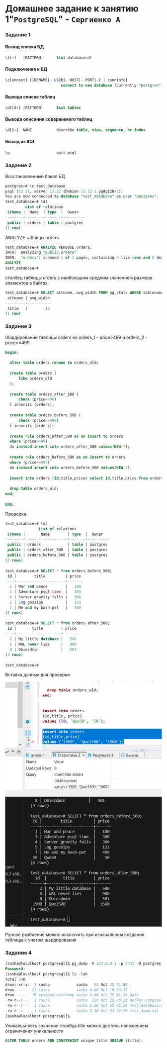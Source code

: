 # Домашнее задание к занятию 1"`PostgreSQL`" - `Сергиенко А`

### Задание 1

#### Вывод списка БД
```sql
\l[+]   [PATTERN]      list databasesdt
```
#### Подключения к БД
```sql
\c[onnect] {[DBNAME|- USER|- HOST|- PORT|-] | conninfo}
                         connect to new database (currently "postgres")
```
#### Вывода списка таблиц
```sql
\dt[S+] [PATTERN]      list tables
```
#### Вывода описания содержимого таблиц
```sql
\d[S+]  NAME           describe table, view, sequence, or index
```
#### Выход из SQL
```sql
\q                     quit psql
```

### Задание 2

Восстановленный бэкап БД
```sql
postgres=# \c test_database 
psql (13.11, server 13.12 (Debian 13.12-1.pgdg120+1))
You are now connected to database "test_database" as user "postgres".
test_database=# \dt
         List of relations
 Schema |  Name  | Type  |  Owner   
--------+--------+-------+----------
 public | orders | table | postgres
(1 row)
```

ANALYZE таблицы orders
```sql
test_database=# ANALYZE VERBOSE orders;
INFO:  analyzing "public.orders"
INFO:  "orders": scanned 1 of 1 pages, containing 8 live rows and 0 dead rows; 8 rows in sample, 8 estimated total rows
ANALYZE
test_database=# 
```

столбец таблицы orders с наибольшим средним значением размера элементов в байтах.
```sql
test_database=# SELECT attname, avg_width FROM pg_stats WHERE tablename = 'orders' order by avg_width desc limit 1;
 attname | avg_width 
---------+-----------
 title   |        16
(1 row)
```
### Задание 3 

Шардирование таблицы orders на orders_1 - price>499 и orders_2 - price<=499

```sql
begin;

  alter table orders rename to orders_old;
 
  create table orders (
      like orders_old
  );
  
  create table orders_after_500 (
      check (price>499)
  ) inherits (orders);

  create table orders_before_500 (
      check (price<=499)
  ) inherits (orders);

  create rule orders_after_500 as on insert to orders
  where (price>499)
  do instead insert into orders_after_500 values(NEW.*);

  create rule orders_before_500 as on insert to orders
  where (price<=499)
  do instead insert into orders_before_500 values(NEW.*);

  insert into orders (id,title,price) select id,title,price from orders_old;

  drop table orders_old;
end;

END;
```

Проверка

```sql
test_database=# \dt
               List of relations
 Schema |       Name        | Type  |  Owner   
--------+-------------------+-------+----------
 public | orders            | table | postgres
 public | orders_after_500  | table | postgres
 public | orders_before_500 | table | postgres
(3 rows)

test_database=# SELECT * from orders_before_500;
 id |        title         | price 
----+----------------------+-------
  1 | War and peace        |   100
  3 | Adventure psql time  |   300
  4 | Server gravity falls |   300
  5 | Log gossips          |   123
  7 | Me and my bash-pet   |   499
(5 rows)

test_database=# SELECT * from orders_after_500;
 id |       title        | price 
----+--------------------+-------
  2 | My little database |   500
  6 | WAL never lies     |   900
  8 | Dbiezdmin          |   501
(3 rows)

test_database=# 
```
Вставка данных для проверки

![backup](https://github.com/SashkaSer/BD/blob/main/PostgreSQL/img/checking2.png)  

Ручное разбиение можно исключить при изначальном создании таблицы с учетом шардирования

### Задание 4

```sql
[sasha@localhost postgresql]$ pg_dump -h 127.0.0.1 -p 5432 -U postgres test_database > test_database.dump
Password: 
[sasha@localhost postgresql]$ ls -lah
total 20K
drwxr-xr-x.  3 sasha            sasha   91 Oct 25 01:59 .
drwx------. 22 sasha            sasha 4.0K Oct 19 23:11 ..
drwx------. 19 systemd-coredump sasha 4.0K Oct 25 01:24 data
-rw-r--r--.  1 sasha            sasha  310 Oct 25 00:20 docker-compose.yml
-rw-r--r--.  1 sasha            sasha 2.6K Oct 25 01:59 test_database.dump
-rw-r--r--.  1 sasha            sasha 2.1K Oct 24 22:29 test_dump.sql
[sasha@localhost postgresql]$ 
```

Уникалььность значение столбца title можно достичь наложением ограничения уникальности
```sql
ALTER TABLE orders ADD CONSTRAINT unique_title UNIQUE (title);
```